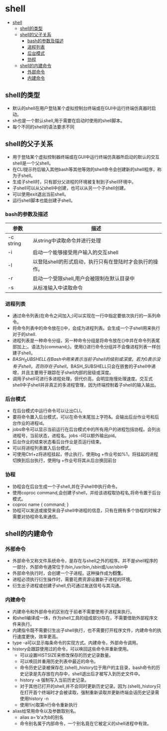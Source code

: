 # shell

- [shell](#shell)
  - [shell的类型](#shell的类型)
  - [shell的父子关系](#shell的父子关系)
    - [bash的参数及描述](#bash的参数及描述)
    - [进程列表](#进程列表)
    - [后台模式](#后台模式)
    - [协程](#协程)
  - [shell的内建命令](#shell的内建命令)
    - [外部命令](#外部命令)
    - [内建命令](#内建命令)

## shell的类型

- 默认的shell在用户登陆某个虚拟控制台终端或在GUI中运行终端仿真器时启动。
- sh也是一个默认shell,用于需要在启动时使用的shell脚本。
- 每个不同的shell的语法要求不同

## shell的父子关系

- 用于登陆某个虚拟控制器终端或在GUI中运行终端仿真器所启动的默认的交互shell是一个父shell。
- 在CLI提示符后输入其他bash等其他等效的shell命令会创建新的shell程序，称为子shell。
- 生成子shell时，只有部分父进程的环境被复制到子shell环境中。
- 子shell可以从父shell中创建，也可以从另一个子shell创建。
- 可以使用exit退出当前shell。
- 运行shell脚本也能创建子shell。

### bash的参数及描述

|参数|描述|
|-|-|
|-c string|从string中读取命令并进行处理|
|-i|启动一个能够接受用户输入的交互shell|
|-l|以登陆shell的形式启动，执行只有在登陆时才会执行的操作。|
|-r|启动一个受限shell,用户会被限制在默认目录中|
|-s|从标准输入中读取命令|

### 进程列表

- 通过命令列表(在命令之间加入;)可以实现在一行中指定要依次执行的一系列命令。
- 将命令列表中的命令放在()中，会成为进程列表。会生成一个子shell用来执行对于的shell.
- 进程列表是一种命令分组，另一种命令分组是将命令放在{}中并在命令列表尾部加上;。语法为{command;}。使用{}进行命令分组并不会像进程列表一样创建子shell。
- $BASH_SUBSHELL在Bash中用来表示当前子shell的级别或深度。若为0表示没有子shell，否则存在子shell。$BASH_SUBSHELL只会在嵌套的子shell中递增，并且主要用于跟踪在子shell内部的层级或深度。
- 调用子shell可进行多进程处理，但代价高，会明显拖慢处理速度。交互式shell中子shell并非真正的多进程管理，因为终端控制着子shell的输入输出。

### 后台模式

- 在后台模式中运行命令可以让出CLI。
- 要将命令置入后台模式，可以在命令末尾加上字符&。会输出后台作业号和后台作业的进程id。
- jobs命令可以显示当前运行在后台模式中的所有用户的进程包括协程。会列出进程号，当前状态，进程名。jobs -l可以额外输出pid。
- 后台作业的结束状态看后台作业是否运行结束。
- 可以将进程列表置入后台模式。
- 可使用Ctrl+z将进程挂起，停止执行，使用bg +作业号如%1，将挂起的进程切换到后台执行，使用fg +作业号将其从后台换回前台

### 协程

- 协程会在后台生成一个子shell,并在子shell中执行命令。
- 使用coproc command,会创建子shell，并给该进程取协程名,将命令置于后台模式。
- coproc name { command; }
- 协程可以发送或接受来自子shell中进程的信息，只有在拥有多个协程的时候才需要对协程命名来通信。

## shell的内建命令

### 外部命令

- 外部命令又称文件系统命令，是存在与shell之外的程序。并不是shell程序的一部分，外部命令通常位于/bin,/usr/bin,/sbin或/usr/sbin中
- 外部命令执行时，会创建一个子进程。这种操作成为**衍生**。
- 进程必须执行衍生操作时，需要花费资源设置新子进程的环境。
- 衍生出子进程或创建子shell,仍可通过发送信号与其沟通。

### 内建命令

- 内建命令和外部命令的区别在于前者不需要使用子进程来执行。
- 和shell编译成一体，作为shell工具的组成部分存在，不需要借助外部程序文件来执行。
- 内建指令既不需要衍生出子shell执行，也不需要打开程序文件，内建命令的执行速度更快，效率更高。
- type -a可以显示每条命令的实现方式。内建命令，外部命令调用。
- history会跟踪使用过的命令，可以唤回这些命令并重新使用。
  - 可以设置HISTSIZE来修改保存的历史记录数量。
  - 可以唤回并重用历史列表中最近的命令。
  - 命令历史记录被保存在.(shell)_history位于用户的主目录，bash命令的历史记录是先存放在内存中，shell退出后才被写入到历史文件中。
  - history -a 强制写入当前历史记录。
  - 对于其他已打开的shell,并不会同时更新历史记录。因为.(shell)_history只在打开首个终端时才会被读取，强制重新读取并更新终端会话历史记录需使用history -n
  - 使用!(n)取第n行命令重新执行
- alias给常用命令以及参数取别名。
  - alias a='b'a为b的别名
  - 命令别名属于内部命令，一个别名竟在它被定义的shell进程中有效。
